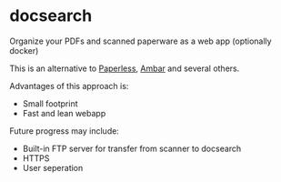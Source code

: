 # docsearch

Organize your PDFs and scanned paperware as a web app (optionally docker)

This is an alternative to [Paperless](https://github.com/danielquinn/paperless), [Ambar](https://ambar.cloud/) and several others.

Advantages of this approach is:
  - Small footprint
  - Fast and lean webapp
  
  
Future progress may include:
  - Built-in FTP server for transfer from scanner to docsearch
  - HTTPS
  - User seperation
